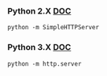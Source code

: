 ### Python 2.X [DOC](https://docs.python.org/2/library/simplehttpserver.html)
    python -m SimpleHTTPServer
### Python 3.X [DOC](https://docs.python.org/3/library/http.server.html)
    python -m http.server
